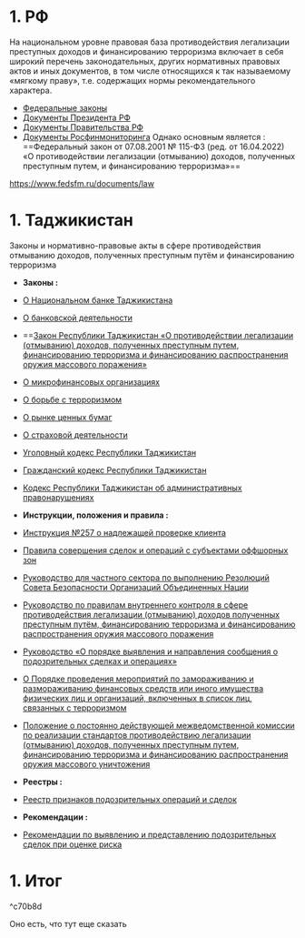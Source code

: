 # 1. РФ
На национальном уровне правовая база противодействия легализации преступных доходов и финансированию терроризма включает в себя широкий перечень законодательных, других нормативных правовых актов и иных документов, в том числе относящихся к так называемому «мягкому праву», т.е. содержащих нормы рекомендательного характера.

- [Федеральные законы](http://www.fedsfm.ru/documents/federal-lawss)
- [Документы Президента РФ](http://www.fedsfm.ru/documents/presidentact)
- [Документы Правительства РФ](http://www.fedsfm.ru/documents/governments)
- [Документы Росфинмониторинга](http://www.fedsfm.ru/documents/rfm)
Однако основным является : 
==Федеральный закон от 07.08.2001 № 115-ФЗ (ред. от 16.04.2022) «О противодействии легализации (отмыванию) доходов, полученных преступным путем, и финансированию терроризма»==

https://www.fedsfm.ru/documents/law
# 1. Таджикистан
Законы и нормативно-правовые акты в сфере противодействия отмыванию доходов, полученных преступным путём и финансированию терроризма

- **Законы :**
- [О Национальном банке Таджикистана](https://nbt.tj/upload/iblock/f39/zak_nbt_ru.pdf)

- [О банковской деятельности](https://nbt.tj/upload/iblock/e11/law_banks1_ru.pdf)

- ==[Закон Республики Таджикистан «О противодействии легализации (отмыванию) доходов, полученных преступным путем, финансированию терроризма и финансированию распространения оружия массового поражения»](https://nbt.tj/upload/iblock/076/f820mx609f2ejqip1p2g8vmqb6c34gd8/Zakon_RT_PODFT_FROMP_2023.ru.pdf)

- [О микрофинансовых организациях](https://nbt.tj/upload/iblock/0eb/law_microf_ru.pdf)

- [О борьбе с терроризмом](https://nbt.tj/upload/iblock/0a1/zak_ter_ru.pdf)

- [О рынке ценных бумаг](https://nbt.tj/upload/iblock/fc8/zak_cen_bumag_ru.pdf)

- [О страховой деятельности](https://nbt.tj/upload/iblock/bd0/zak_str_deyat_ru.pdf)

- [Уголовный кодекс Республики Таджикистан](https://nbt.tj/upload/iblock/599/Kodeksi_jinoyatii_jt_ru.pdf)

- [Гражданский кодекс Республики Таджикистан](https://nbt.tj/upload/iblock/44a/grajd_kodeks_ru.pdf)

- [Кодекс Республики Таджикистан об административных правонарушениях](https://nbt.tj/upload/iblock/e4b/kodes_admins_pr_ru.pdf)

- **Инструкции, положения и правила :**
- [Инструкция №257 о надлежащей проверке клиента](https://nbt.tj/upload/iblock/c27/z2i2li4pqzstx0m20am6e8l0ji8b2cp7/2.%20%D0%98%D0%BD%D1%81%D1%82%D1%80%D1%83%D0%BA%D1%86%D0%B8%D1%8F%20%E2%84%96257%20%D0%BE%20%D0%BD%D0%B0%D0%B4%D0%BB%D0%B5%D0%B6%D0%B0%D1%89%D0%B5%D0%B9%20%D0%BF%D1%80%D0%BE%D0%B2%D0%B5%D1%80%D0%BA%D0%B5%20%D0%BA%D0%BB%D0%B8%D0%B5%D0%BD%D1%82%D0%B0.pdf)

- [Правила совершения сделок и операций с субъектами оффшорных зон](https://nbt.tj/upload/iblock/2fc/Ins_mint.ru_.pdf)

- [Руководство для частного сектора по выполнению Резолюций Совета Безопасности Организаций Объединенных Нации](https://nbt.tj/upload/iblock/327/Fin.mon.ru.Fin_mon.Konunho.pdf.pdf)

- [Руководство по правилам внутреннего контроля в сфере противодействия легализации (отмыванию) доходов полученных преступным путём, финансированию терроризма и финансированию распространения оружия массового поражения](https://nbt.tj/upload/iblock/c2c/%D0%A0%D0%A3%D0%9A%D0%9E%D0%92%D0%9E%D0%94%D0%A1%D0%A2%D0%92%D0%9E%20%D0%9F%D0%92%D0%9A%20%D0%BE%D0%B1%D0%BD%D0%BE%D0%B2%D0%BB%D0%B5%D0%BD%D0%BD%D1%8B%D0%B9%20%2019%2002%20%202018.docx)

- [Руководство «О порядке выявления и направления сообщения о подозрительных сделках и операциях»](https://nbt.tj/upload/iblock/0fc/8tvf5p7l9f2p9g8x97ny9awore5psyfh/rohnamo_ru.pdf)

- [О Порядке проведения мероприятий по замораживанию и размораживанию финансовых средств или иного имущества физических лиц и организаций, включенных в список лиц, связанных с терроризмом](https://nbt.tj/upload/iblock/f6f/tart_tj.pdf.pdf)

- [Положение о постоянно действующей межведомственной комиссии по реализации стандартов противодействию легализации (отмыванию) доходов, полученных преступным путем, финансированию терроризма и финансированию распространения оружия массового уничтожения](https://nbt.tj/upload/iblock/c3b/443_nizomnoma_ru.pdf)

- **Реестры :**
- [Реестр признаков подозрительных операций и сделок](https://nbt.tj/upload/iblock/3c0/%D0%A0%D0%B5%D0%B5%D1%81%D1%82%D1%80.pdf)

- **Рекомендации :**
- [Рекомендации по выявлению и представлению подозрительных сделок при оценке риска](https://nbt.tj/upload/iblock/863/rec_risk_ru.pdf)
# 1. Итог

^c70b8d

Оно есть, что тут еще сказать 